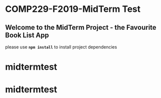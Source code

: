 # COMP229-F2019-MidTerm Test

## Welcome to the MidTerm Project - the Favourite Book List App

please use **`npm install`** to install project dependencies
# midtermtest
# midtermtest
